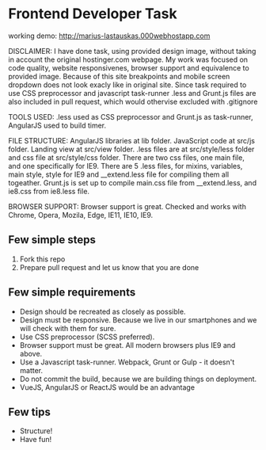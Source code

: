 # Frontend Developer Task

working demo: http://marius-lastauskas.000webhostapp.com

DISCLAIMER:
I have done task, using provided design image, without taking in account the original hostinger.com webpage.
My work was focused on code quality, website responsivenes, browser support and equivalence to provided image. 
Because of this site breakpoints and mobile screen dropdown does not look exacly like in original site.
Since task required to use CSS preprocessor and javascript task-runner .less and Grunt.js files are also included in pull request, 
which would othervise excluded with .gitignore

TOOLS USED:
.less used as CSS preprocessor and Grunt.js as task-runner, AngularJS used to build timer.

FILE STRUCTURE:
AngularJS libraries at lib folder.
JavaScript code at src/js folder.
Landing view at src/view folder.
.less files are at src/style/less folder and css file at src/style/css folder.
There are two css files, one main file, and one specifically for IE9.
There are 5 .less files, for mixins, variables, main style, style for IE9 and __extend.less file for compiling them all togeather.
Grunt.js is set up to compile main.css file from __extend.less, and ie8.css from ie8.less file.

BROWSER SUPPORT:
Browser support is great. 
Checked and works with Chrome, Opera, Mozila, Edge, IE11, IE10, IE9.

## Few simple steps

1. Fork this repo
2. Prepare pull request and let us know that you are done

## Few simple requirements

- Design should be recreated as closely as possible.
- Design must be responsive. Because we live in our smartphones and we will check with them for sure.
- Use CSS preprocessor (SCSS preferred).
- Browser support must be great. All modern browsers plus IE9 and above.
- Use a Javascript task-runner. Webpack, Grunt or Gulp - it doesn't matter.
- Do not commit the build, because we are building things on deployment.
- VueJS, AngularJS or ReactJS would be an advantage

## Few tips

- Structure!
- Have fun!
